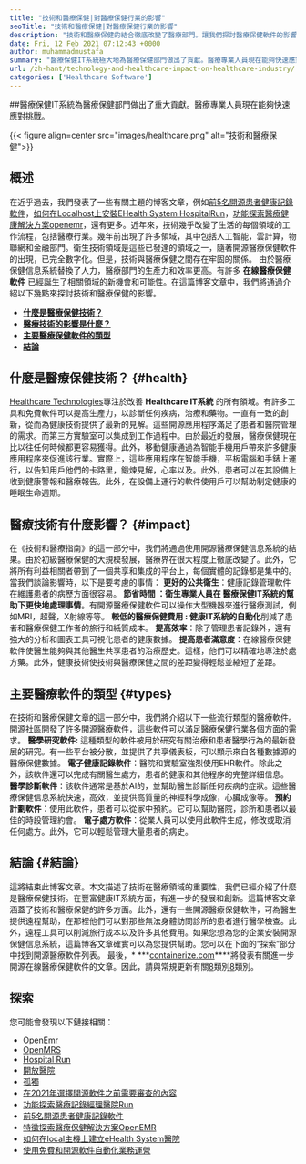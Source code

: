 ```yaml
---
title: "技術和醫療保健|對醫療保健行業的影響" 
seoTitle: "技術和醫療保健|對醫療保健行業的影響" 
description: "技術和醫療保健的結合徹底改變了醫療部門。讓我們探討醫療保健軟件的影響和類型。" 
date: Fri, 12 Feb 2021 07:12:43 +0000
author: muhammadmustafa
summary: "醫療保健IT系統極大地為醫療保健部門做出了貢獻。醫療專業人員現在能夠快速應對挑戰。" 
url: /zh-hant/technology-and-healthcare-impact-on-healthcare-industry/
categories: ['Healthcare Software']
---
```


##醫療保健IT系統為醫療保健部門做出了重大貢獻。醫療專業人員現在能夠快速應對挑戰。

{{< figure align=center src="images/healthcare.png" alt="技術和醫療保健">}}


## 概述
在近乎過去，我們發表了一些有關主題的博客文章，例如[前5名開源患者健康記錄軟件][1]，[如何在Localhost上安裝EHealth System HospitalRun][2]，[功能探索醫療健康解決方案openemr][3]，還有更多。近年來，技術幾乎改變了生活的每個領域的工作流程，包括醫療行業。幾年前出現了許多領域，其中包括人工智能，雲計算，物聯網和金融部門。衛生技術領域是這些已發達的領域之一，隨著開源醫療保健軟件的出現，已完全數字化。但是，技術與醫療保健之間存在牢固的關係。
由於醫療保健信息系統替換了人力，醫療部門的生產力和效率更高。有許多 **在線醫療保健軟件** 已經誕生了相關領域的新機會和可能性。在這篇博客文章中，我們將通過介紹以下幾點來探討技術和醫療保健的影響。
* **[什麼是醫療保健技術？][4]** 
* **[醫療技術的影響是什麼？][5]** 
* **[主要醫療保健軟件的類型][6]** 
* **[結論][7]** 

## 什麼是醫療保健技術？ {#health}

[Healthcare Technologies][8]專注於改善 **Healthcare IT系統** 的所有領域。有許多工具和免費軟件可以提高生產力，以診斷任何疾病，治療和藥物。一直有一致的創新，從而為健康技術提供了最新的見解。這些開源應用程序滿足了患者和醫院管理的需求。而第三方實驗室可以集成到工作過程中。由於最近的發展，醫療保健現在比以往任何時候都更容易獲得。此外，移動健康通過為智能手機用戶帶來許多健康應用程序來促進該行業。實際上，這些應用程序在智能手機，平板電腦和手錶上運行，以告知用戶他們的卡路里，鍛煉見解，心率以及。此外，患者可以在其設備上收到健康警報和醫療報告。此外，在設備上運行的軟件使用戶可以幫助制定健康的睡眠生命週期。

## 醫療技術有什麼影響？ {#impact}

在《技術和醫療指南》的這一部分中，我們將通過使用開源醫療保健信息系統的結果。由於初級醫療保健的大規模發展，醫療界在很大程度上徹底改變了。此外，它將所有利益相關者帶到了一個共享和集成的平台上，每個實體的記錄都是集中的。當我們談論影響時，以下是要考慮的事情：
**更好的公共衛生**：健康記錄管理​​軟件在維護患者的病歷方面很容易。
**節省時間 **：衛生專業人員在** 醫療保健IT系統的幫助下更快地處理事情**。有開源醫療保健軟件可以操作大型機器來進行醫療測試，例如MRI，超聲，X射線等等。
**較低的醫療保健費用 **:**  健康IT系統的自動化**削減了患者和醫療保健工作者的旅行和紙質成本。
**提高效率**：除了管理患者記錄外，還有強大的分析和圖表工具可視化患者的健康數據。
**提高患者滿意度**：在線醫療保健軟件使醫生能夠與其他醫生共享患者的治療歷史。這樣，他們可以精確地專注於處方藥。此外，健康技術使技術與醫療保健之間的差距變得輕鬆並縮短了差距。

## 主要醫療軟件的類型 {#types}

在技​​術和醫療保健文章的這一部分中，我們將介紹以下一些流行類型的醫療軟件。開源社區開發了許多開源醫療軟件，這些軟件可以滿足醫療保健行業各個方面的需求。
**醫學研究軟件:** 這種類型的軟件被用於研究有關治療和患者醫學行為的最新發展的研究。有一些平台被分散，並提供了共享儀表板，可以顯示來自各種數據源的醫療保健數據。
**電子健康記錄軟件**：醫院和實驗室強烈使用EHR軟件。除此之外，該軟件還可以完成有關醫生處方，患者的健康和其他程序的完整詳細信息。
**醫學診斷軟件**：該軟件通常是基於AI的，並幫助醫生診斷任何疾病的症狀。這些醫療保健信息系統快速，高效，並提供高質量的神經科學成像，心臟成像等。
**預約計劃軟件**：使用此軟件，患者可以從家中預約。它可以幫助醫院，診所和患者以最佳的時段管理約會。
**電子處方軟件**：從業人員可以使用此軟件生成，修改或取消任何處方。此外，它可以輕鬆管理大量患者的病史。

## 結論 {#結論}

這將結束此博客文章。本文描述了技術在醫療領域的重要性，我們已經介紹了什麼是醫療保健技術。在豐富健康IT系統方面，有進一步的發展和創新。這篇博客文章涵蓋了技術和醫療保健的許多方面。此外，還有一些開源醫療保健軟件，可為醫生提供遠程幫助，在那裡他們可以對那些無法身體訪問診所的患者進行醫學檢查。此外，遠程工具可以削減旅行成本以及許多其他費用。如果您想為您的企業安裝開源保健信息系統，這篇博客文章確實可以為您提供幫助。您可以在下面的“探索”部分中找到開源醫療軟件列表。
最後，* ***[containerize.com][9]****將發表有關進一步開源在線醫療保健軟件的文章。因此，請與常規更新有關[8]類別[8]類別。

## 探索
您可能會發現以下鏈接相關：
  * [OpenEmr][10]
  * [OpenMRS][11]
  * [Hospital Run][12]
  * [開放醫院][13]
  * [孤獨][14]
  * [在2021年選擇開源軟件之前需要審查的內容][15]
  * [功能探索醫療記錄經理醫院Run][16]
  * [前5名開源患者健康記錄軟件][1]
  * [特徵探索醫療保健解決方案OpenEMR][3]
  * [如何在local主機上建立eHealth System醫院][17]
  * [使用免費和開源軟件自動化業務運營][18]



[1]: https://blog.containerize.com/2021/03/05/top-5-open-source-patient-record-management-software/
[2]: https://blog.containerize.com/healthcare-software/how-to-install-hospitalrun-hospital-management-system/
[3]: https://blog.containerize.com/healthcare-software/open-source-medical-software-openemr-features/
[4]: #health
[5]: #impact
[6]: #types
[7]: #Conclusion
[8]: https://products.containerize.com/health-care-technologies
[9]: https://www.containerize.com/
[10]: https://products.containerize.com/health-care-technologies/openemr
[11]: https://products.containerize.com/health-care-technologies/openmrs
[12]: https://products.containerize.com/healthcare-technologies/hospitalrun
[13]: https://products.containerize.com/healthcare-technologies/open-hospital
[14]: https://products.containerize.com/healthcare-technologies/solismed
[15]: https://blog.containerize.com/cmdb-software/things-to-review-before-opting-open-source-software-in-2021/
[16]: https://blog.containerize.com/healthcare-software/features-exploration-of-medical-record-manager-hospitalrun/
[17]: https://blog.containerize.com/healthcare-software/how-to-install-hospitalrun-hospital-management-system/
[18]: https://blog.containerize.com/blogging/automate-business-operations-using-open-source-software/
